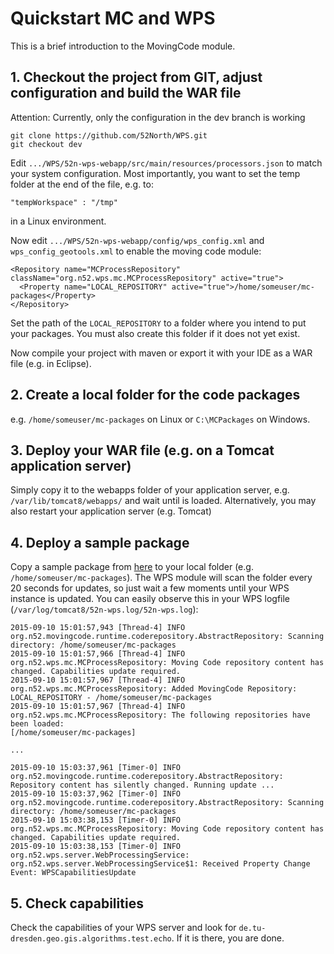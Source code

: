 # Quickstart MC and WPS
This is a brief introduction to the MovingCode module.

## 1. Checkout the project from GIT, adjust configuration and build the WAR file
Attention: Currently, only the configuration in the dev branch is working
```
git clone https://github.com/52North/WPS.git
git checkout dev 
```

Edit ``.../WPS/52n-wps-webapp/src/main/resources/processors.json`` to match your system configuration. Most importantly, you want to set the temp folder at the end of the file, e.g. to:
```
"tempWorkspace" : "/tmp" 
```
in a Linux environment.

Now edit ``.../WPS/52n-wps-webapp/config/wps_config.xml`` and ``wps_config_geotools.xml`` to enable the moving code module:
```
<Repository name="MCProcessRepository" className="org.n52.wps.mc.MCProcessRepository" active="true">
  <Property name="LOCAL_REPOSITORY" active="true">/home/someuser/mc-packages</Property>
</Repository> 
```
Set the path of the ``LOCAL_REPOSITORY`` to a folder where you intend to put your packages. You must also create this folder if it does not yet exist.

Now compile your project with maven or export it with your IDE as a WAR file (e.g. in Eclipse).

## 2. Create a local folder for the code packages
e.g. ``/home/someuser/mc-packages`` on Linux or ``C:\MCPackages`` on Windows.

## 3. Deploy your WAR file (e.g. on a Tomcat application server)
Simply copy it to the webapps folder of your application server, e.g. ``/var/lib/tomcat8/webapps/`` and wait until is loaded. Alternatively, you may also restart your application server (e.g. Tomcat)

## 4. Deploy a sample package
Copy a sample package from [here](https://raw.githubusercontent.com/52North/movingcode/master/mc-runtime/src/test/resources/testpackages/py_copy.zip) to your local folder (e.g. ``/home/someuser/mc-packages``).
The WPS module will scan the folder every 20 seconds for updates, so just wait a few moments until your WPS instance is updated. You can easily observe this in your WPS logfile (``/var/log/tomcat8/52n-wps.log/52n-wps.log``):
```
2015-09-10 15:01:57,943 [Thread-4] INFO  org.n52.movingcode.runtime.coderepository.AbstractRepository: Scanning directory: /home/someuser/mc-packages
2015-09-10 15:01:57,966 [Thread-4] INFO  org.n52.wps.mc.MCProcessRepository: Moving Code repository content has changed. Capabilities update required.
2015-09-10 15:01:57,967 [Thread-4] INFO  org.n52.wps.mc.MCProcessRepository: Added MovingCode Repository: LOCAL_REPOSITORY - /home/someuser/mc-packages
2015-09-10 15:01:57,967 [Thread-4] INFO  org.n52.wps.mc.MCProcessRepository: The following repositories have been loaded:
[/home/someuser/mc-packages]

...

2015-09-10 15:03:37,961 [Timer-0] INFO  org.n52.movingcode.runtime.coderepository.AbstractRepository: Repository content has silently changed. Running update ...
2015-09-10 15:03:37,962 [Timer-0] INFO  org.n52.movingcode.runtime.coderepository.AbstractRepository: Scanning directory: /home/someuser/mc-packages
2015-09-10 15:03:38,153 [Timer-0] INFO  org.n52.wps.mc.MCProcessRepository: Moving Code repository content has changed. Capabilities update required.
2015-09-10 15:03:38,153 [Timer-0] INFO  org.n52.wps.server.WebProcessingService: org.n52.wps.server.WebProcessingService$1: Received Property Change Event: WPSCapabilitiesUpdate
```

## 5. Check capabilities
Check the capabilities of your WPS server and look for ``de.tu-dresden.geo.gis.algorithms.test.echo``. If it is there, you are done.
